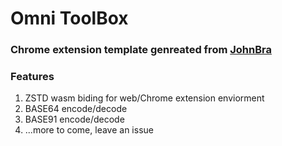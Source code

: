 # Omni ToolBox

### Chrome extension template genreated from [JohnBra](https://github.com/JohnBra/vite-web-extension)

### Features

1. ZSTD wasm biding for web/Chrome extension enviorment
2. BASE64 encode/decode
3. BASE91 encode/decode
4. ...more to come, leave an issue

